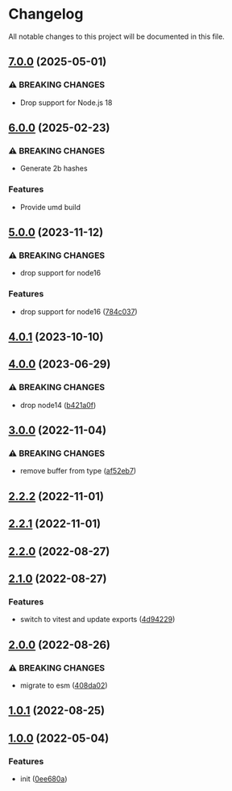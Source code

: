 # Changelog

All notable changes to this project will be documented in this file.

## [7.0.0](https://github.com/Mister-Hope/bcrypt-ts/compare/v6.0.0...v7.0.0) (2025-05-01)

### ⚠ BREAKING CHANGES

- Drop support for Node.js 18

## [6.0.0](https://github.com/Mister-Hope/bcrypt-ts/compare/v5.0.1...v6.0.0) (2025-02-23)

### ⚠ BREAKING CHANGES

- Generate 2b hashes

### Features

- Provide umd build

## [5.0.0](https://github.com/Mister-Hope/bcrypt-ts/compare/v4.0.1...v5.0.0) (2023-11-12)

### ⚠ BREAKING CHANGES

- drop support for node16

### Features

- drop support for node16 ([784c037](https://github.com/Mister-Hope/bcrypt-ts/commit/784c0370b9d20ca67ad1ac3235105f989b8996a9))

## [4.0.1](https://github.com/Mister-Hope/bcrypt-ts/compare/v4.0.0...v4.0.1) (2023-10-10)

## [4.0.0](https://github.com/Mister-Hope/bcrypt-ts/compare/v3.0.0...v4.0.0) (2023-06-29)

### ⚠ BREAKING CHANGES

- drop node14 ([b421a0f](https://github.com/Mister-Hope/bcrypt-ts/commit/b421a0f3cedb7c3468b8b280db8435f0655440a4))

## [3.0.0](https://github.com/Mister-Hope/bcrypt-ts/compare/v2.2.2...v3.0.0) (2022-11-04)

### ⚠ BREAKING CHANGES

- remove buffer from type ([af52eb7](https://github.com/Mister-Hope/bcrypt-ts/commit/af52eb7b630c293494273e06eb0de84e6c3e4549))

## [2.2.2](https://github.com/Mister-Hope/bcrypt-ts/compare/v2.2.1...v2.2.2) (2022-11-01)

## [2.2.1](https://github.com/Mister-Hope/bcrypt-ts/compare/v2.2.0...v2.2.1) (2022-11-01)

## [2.2.0](https://github.com/Mister-Hope/bcrypt-ts/compare/v2.1.0...v2.2.0) (2022-08-27)

## [2.1.0](https://github.com/Mister-Hope/bcrypt-ts/compare/v2.0.0...v2.1.0) (2022-08-27)

### Features

- switch to vitest and update exports ([4d94229](https://github.com/Mister-Hope/bcrypt-ts/commit/4d94229b2fa748e15c4ab6af6eb681451dc2dbb8))

## [2.0.0](https://github.com/Mister-Hope/bcrypt-ts/compare/v1.0.1...v2.0.0) (2022-08-26)

### ⚠ BREAKING CHANGES

- migrate to esm ([408da02](https://github.com/Mister-Hope/bcrypt-ts/commit/408da023c8a3ecaa11f552d512397298d8970859))

## [1.0.1](https://github.com/Mister-Hope/bcrypt-ts/compare/v1.0.0...v1.0.1) (2022-08-25)

## [1.0.0](https://github.com/Mister-Hope/bcrypt-ts/compare/0ee680a08ca85272f3428e9d24ac0f3db140a8ac...v1.0.0) (2022-05-04)

### Features

- init ([0ee680a](https://github.com/Mister-Hope/bcrypt-ts/commit/0ee680a08ca85272f3428e9d24ac0f3db140a8ac))
